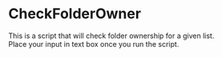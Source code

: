 # CheckFolderOwner
This is a script that will check folder ownership for a given list.     
Place your input in text box once you run the script.
